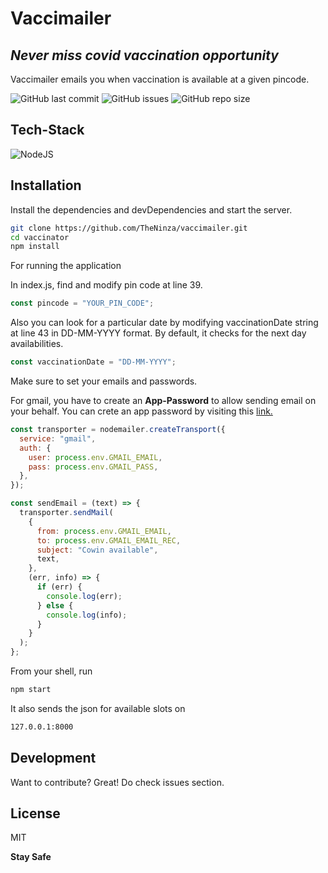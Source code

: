 # Vaccimailer

## _Never miss covid vaccination opportunity_

Vaccimailer emails you when vaccination is available at a given pincode.

![GitHub last commit](https://img.shields.io/github/last-commit/theninza/vaccimailer?style=for-the-badge) ![GitHub issues](https://img.shields.io/github/issues/theninza/vaccimailer?style=for-the-badge) ![GitHub repo size](https://img.shields.io/github/repo-size/theninza/vaccimailer?style=for-the-badge)

## Tech-Stack

![NodeJS](https://img.shields.io/badge/NodeJS-05122A?style=for-the-badge&logo=node.js)&nbsp;


## Installation

Install the dependencies and devDependencies and start the server.

```sh
git clone https://github.com/TheNinza/vaccimailer.git
cd vaccinator
npm install
```

For running the application

In index.js, find and modify pin code at line 39.

```js
const pincode = "YOUR_PIN_CODE";
```

Also you can look for a particular date by modifying vaccinationDate string at line 43 in DD-MM-YYYY format.
By default, it checks for the next day availabilities.

```js
const vaccinationDate = "DD-MM-YYYY";
```

Make sure to set your emails and passwords.

For gmail, you have to create an <strong>App-Password</strong> to allow sending email on your behalf. You can crete an app password by visiting this <a href="https://myaccount.google.com/apppasswords">link.</a>

```js
const transporter = nodemailer.createTransport({
  service: "gmail",
  auth: {
    user: process.env.GMAIL_EMAIL,
    pass: process.env.GMAIL_PASS,
  },
});

const sendEmail = (text) => {
  transporter.sendMail(
    {
      from: process.env.GMAIL_EMAIL,
      to: process.env.GMAIL_EMAIL_REC,
      subject: "Cowin available",
      text,
    },
    (err, info) => {
      if (err) {
        console.log(err);
      } else {
        console.log(info);
      }
    }
  );
};
```

From your shell, run

```sh
npm start
```
It also sends the json for available slots on

```sh
127.0.0.1:8000
```

## Development

Want to contribute? Great!
Do check issues section.

## License

MIT

**Stay Safe**
